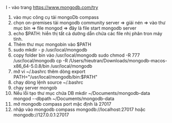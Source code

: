 I - vào trang https://www.mongodb.com/try

1. vào mục công cụ tải mongoDb compass
2. chọn on-premises
   tải mongodb community server => giải nén => vào thư mục bin => file mongod => đây là file start mongodb server
3. echo $PATH: hiển thị tất cả dường dẫn chứa các file nhị phân tron máy tính.
4. Thêm thư mục mongobin vào $PATH
5. sudo mkdir - p /usr/local/mongodb
6. copy folder bin vào /usr/local/mongodb
   sudo chmod -R 777 /usr/local/mongodb
   cp -R /Users/hieutran/Downloads/mongodb-macos-x86_64-5.0.8/bin /usr/local/mongodb
7. mở vi ~/.bashrc
   thêm dòng export PATH="/usr/local/mongodb/bin:$PATH"
8. chạy dòng lệnh
   source ~/.bashrc
9. chạy server mongob
10. Nếu lỗi
    tạo thư mục chứa DB
    mkdir ~/Documents/mongodb-data
    mongod --dbpath ~/Documents/mongodb-data
11. mở mongodb compass
    port mặc định là 27017
12. nhập vào mongodb compass
    mongodb://localhost:27017 hoặc mongodb://127.0.0.1:27017
